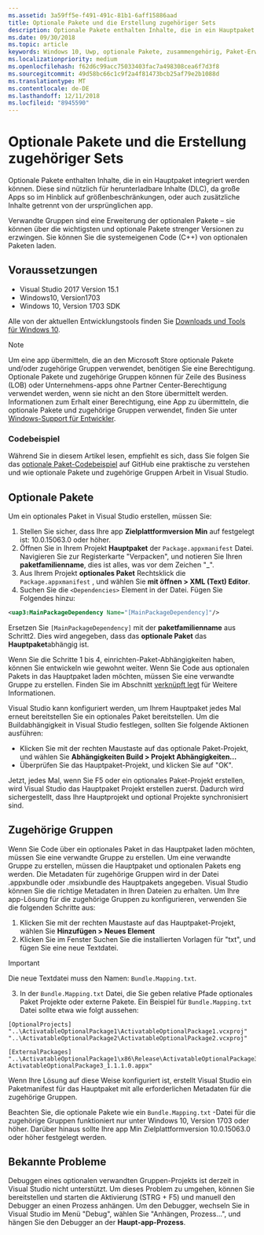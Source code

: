 ```yaml
---
ms.assetid: 3a59ff5e-f491-491c-81b1-6aff15886aad
title: Optionale Pakete und die Erstellung zugehöriger Sets
description: Optionale Pakete enthalten Inhalte, die in ein Hauptpaket integriert werden können. Diese sind nützlich für herunterladbare Inhalte (DLC), da große Apps so im Hinblick auf Größenbeschränkungen geteilt werden, oder auch, um zusätzliche Inhalte getrennt von der ursprünglichen App zu liefern.
ms.date: 09/30/2018
ms.topic: article
keywords: Windows 10, Uwp, optionale Pakete, zusammengehörig, Paket-Erweiterung, visual studio
ms.localizationpriority: medium
ms.openlocfilehash: f62d6c99acc75033403fac7a498308cea6f7d3f8
ms.sourcegitcommit: 49d58bc66c1c9f2a4f81473bcb25af79e2b1088d
ms.translationtype: MT
ms.contentlocale: de-DE
ms.lasthandoff: 12/11/2018
ms.locfileid: "8945590"
---
```

# <a name="optional-packages-and-related-set-authoring"></a>Optionale Pakete und die Erstellung zugehöriger Sets
Optionale Pakete enthalten Inhalte, die in ein Hauptpaket integriert werden können. Diese sind nützlich für herunterladbare Inhalte (DLC), da große Apps so im Hinblick auf größenbeschränkungen, oder auch zusätzliche Inhalte getrennt von der ursprünglichen app.

Verwandte Gruppen sind eine Erweiterung der optionalen Pakete – sie können über die wichtigsten und optionale Pakete strenger Versionen zu erzwingen. Sie können Sie die systemeigenen Code (C++) von optionalen Paketen laden. 

## <a name="prerequisites"></a>Voraussetzungen

- Visual Studio 2017 Version 15.1
- Windows10, Version1703
- Windows 10, Version 1703 SDK

Alle von der aktuellen Entwicklungstools finden Sie [Downloads und Tools für Windows 10](https://developer.microsoft.com/windows/downloads).

> [!NOTE]
> Um eine app übermitteln, die an den Microsoft Store optionale Pakete und/oder zugehörige Gruppen verwendet, benötigen Sie eine Berechtigung. Optionale Pakete und zugehörige Gruppen können für Zeile des Business (LOB) oder Unternehmens-apps ohne Partner Center-Berechtigung verwendet werden, wenn sie nicht an den Store übermittelt werden. Informationen zum Erhalt einer Berechtigung, eine App zu übermitteln, die optionale Pakete und zugehörige Gruppen verwendet, finden Sie unter [Windows-Support für Entwickler](https://developer.microsoft.com/windows/support).

### <a name="code-sample"></a>Codebeispiel
Während Sie in diesem Artikel lesen, empfiehlt es sich, dass Sie folgen Sie das [optionale Paket-Codebeispiel](https://github.com/AppInstaller/OptionalPackageSample) auf GitHub eine praktische zu verstehen und wie optionale Pakete und zugehörige Gruppen Arbeit in Visual Studio.

## <a name="optional-packages"></a>Optionale Pakete
Um ein optionales Paket in Visual Studio erstellen, müssen Sie:
1. Stellen Sie sicher, dass Ihre app **Zielplattformversion Min** auf festgelegt ist: 10.0.15063.0 oder höher.
2. Öffnen Sie in Ihrem Projekt **Hauptpaket** der `Package.appxmanifest` Datei. Navigieren Sie zur Registerkarte "Verpacken", und notieren Sie Ihren **paketfamilienname**, dies ist alles, was vor dem Zeichen "_".
3. Aus Ihrem Projekt **optionales Paket** Rechtsklick die `Package.appxmanifest` , und wählen Sie **mit öffnen > XML (Text) Editor**.
4. Suchen Sie die `<Dependencies>` Element in der Datei. Fügen Sie Folgendes hinzu:

```XML
<uap3:MainPackageDependency Name="[MainPackageDependency]"/>
```

Ersetzen Sie `[MainPackageDependency]` mit der **paketfamilienname** aus Schritt2. Dies wird angegeben, dass das **optionale Paket** das **Hauptpaket**abhängig ist.

Wenn Sie die Schritte 1 bis 4, einrichten-Paket-Abhängigkeiten haben, können Sie entwickeln wie gewohnt weiter. Wenn Sie Code aus optionalen Pakets in das Hauptpaket laden möchten, müssen Sie eine verwandte Gruppe zu erstellen. Finden Sie im Abschnitt [verknüpft legt](#related_sets) für Weitere Informationen.

Visual Studio kann konfiguriert werden, um Ihrem Hauptpaket jedes Mal erneut bereitstellen Sie ein optionales Paket bereitstellen. Um die Buildabhängigkeit in Visual Studio festlegen, sollten Sie folgende Aktionen ausführen:

- Klicken Sie mit der rechten Maustaste auf das optionale Paket-Projekt, und wählen Sie **Abhängigkeiten Build > Projekt Abhängigkeiten...**
- Überprüfen Sie das Hauptpaket-Projekt, und klicken Sie auf "OK". 

Jetzt, jedes Mal, wenn Sie F5 oder ein optionales Paket-Projekt erstellen, wird Visual Studio das Hauptpaket Projekt erstellen zuerst. Dadurch wird sichergestellt, dass Ihre Hauptprojekt und optional Projekte synchronisiert sind.

## Zugehörige Gruppen<a name="related_sets"></a>

Wenn Sie Code über ein optionales Paket in das Hauptpaket laden möchten, müssen Sie eine verwandte Gruppe zu erstellen. Um eine verwandte Gruppe zu erstellen, müssen die Hauptpaket und optionalen Pakets eng werden. Die Metadaten für zugehörige Gruppen wird in der Datei .appxbundle oder .msixbundle des Hauptpakets angegeben. Visual Studio können Sie die richtige Metadaten in Ihren Dateien zu erhalten. Um Ihre app-Lösung für die zugehörige Gruppen zu konfigurieren, verwenden Sie die folgenden Schritte aus:

1. Klicken Sie mit der rechten Maustaste auf das Hauptpaket-Projekt, wählen Sie **Hinzufügen > Neues Element**
2. Klicken Sie im Fenster Suchen Sie die installierten Vorlagen für "txt", und fügen Sie eine neue Textdatei.
> [!IMPORTANT]
> Die neue Textdatei muss den Namen: `Bundle.Mapping.txt`.

3. In der `Bundle.Mapping.txt` Datei, die Sie geben relative Pfade optionales Paket Projekte oder externe Pakete. Ein Beispiel für `Bundle.Mapping.txt` Datei sollte etwa wie folgt aussehen:

```syntax
[OptionalProjects]
"..\ActivatableOptionalPackage1\ActivatableOptionalPackage1.vcxproj"
"..\ActivatableOptionalPackage2\ActivatableOptionalPackage2.vcxproj"

[ExternalPackages]
"..\ActivatableOptionalPackage1\x86\Release\ActivatableOptionalPackage3_1.1.1.0\ ActivatableOptionalPackage3_1.1.1.0.appx"
```

Wenn Ihre Lösung auf diese Weise konfiguriert ist, erstellt Visual Studio ein Paketmanifest für das Hauptpaket mit alle erforderlichen Metadaten für die zugehörige Gruppen. 

Beachten Sie, die optionale Pakete wie ein `Bundle.Mapping.txt` -Datei für die zugehörige Gruppen funktioniert nur unter Windows 10, Version 1703 oder höher. Darüber hinaus sollte Ihre app Min Zielplattformversion 10.0.15063.0 oder höher festgelegt werden.

## Bekannte Probleme<a name="known_issues"></a>

Debuggen eines optionalen verwandten Gruppen-Projekts ist derzeit in Visual Studio nicht unterstützt. Um dieses Problem zu umgehen, können Sie bereitstellen und starten die Aktivierung (STRG + F5) und manuell den Debugger an einen Prozess anhängen. Um den Debugger, wechseln Sie in Visual Studio im Menü "Debug", wählen Sie "Anhängen, Prozess...", und hängen Sie den Debugger an der **Haupt-app-Prozess**.